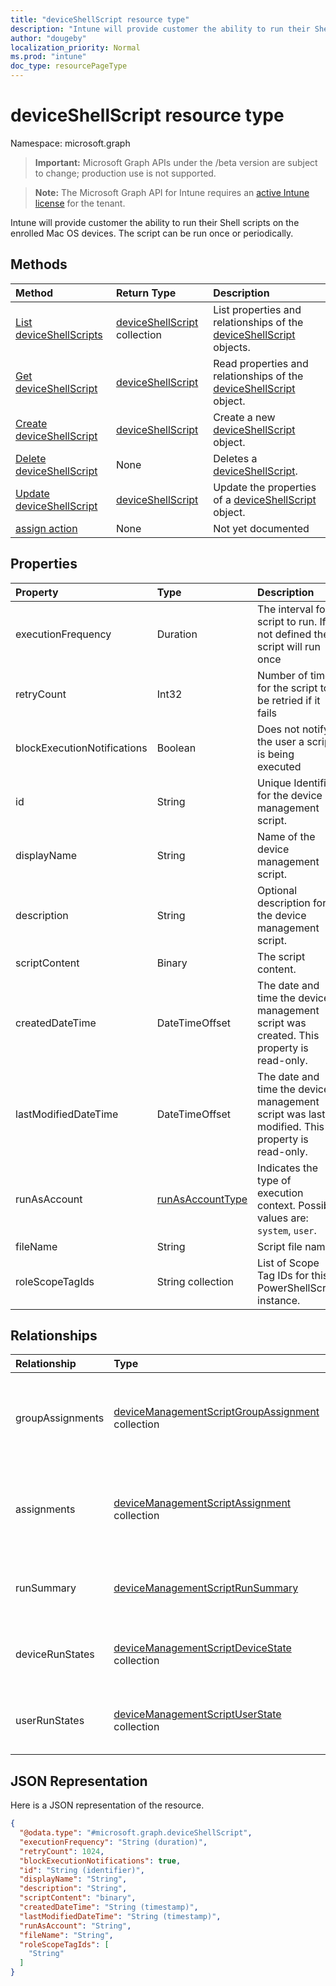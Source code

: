 ```yaml
---
title: "deviceShellScript resource type"
description: "Intune will provide customer the ability to run their Shell scripts on the enrolled Mac OS devices. The script can be run once or periodically."
author: "dougeby"
localization_priority: Normal
ms.prod: "intune"
doc_type: resourcePageType
---
```


# deviceShellScript resource type

Namespace: microsoft.graph

> **Important:** Microsoft Graph APIs under the /beta version are subject to change; production use is not supported.

> **Note:** The Microsoft Graph API for Intune requires an [active Intune license](https://go.microsoft.com/fwlink/?linkid=839381) for the tenant.

Intune will provide customer the ability to run their Shell scripts on the enrolled Mac OS devices. The script can be run once or periodically.

## Methods
|Method|Return Type|Description|
|:---|:---|:---|
|[List deviceShellScripts](../api/intune-devices-deviceshellscript-list.md)|[deviceShellScript](../resources/intune-devices-deviceshellscript.md) collection|List properties and relationships of the [deviceShellScript](../resources/intune-devices-deviceshellscript.md) objects.|
|[Get deviceShellScript](../api/intune-devices-deviceshellscript-get.md)|[deviceShellScript](../resources/intune-devices-deviceshellscript.md)|Read properties and relationships of the [deviceShellScript](../resources/intune-devices-deviceshellscript.md) object.|
|[Create deviceShellScript](../api/intune-devices-deviceshellscript-create.md)|[deviceShellScript](../resources/intune-devices-deviceshellscript.md)|Create a new [deviceShellScript](../resources/intune-devices-deviceshellscript.md) object.|
|[Delete deviceShellScript](../api/intune-devices-deviceshellscript-delete.md)|None|Deletes a [deviceShellScript](../resources/intune-devices-deviceshellscript.md).|
|[Update deviceShellScript](../api/intune-devices-deviceshellscript-update.md)|[deviceShellScript](../resources/intune-devices-deviceshellscript.md)|Update the properties of a [deviceShellScript](../resources/intune-devices-deviceshellscript.md) object.|
|[assign action](../api/intune-devices-deviceshellscript-assign.md)|None|Not yet documented|

## Properties
|Property|Type|Description|
|:---|:---|:---|
|executionFrequency|Duration|The interval for script to run. If not defined the script will run once|
|retryCount|Int32|Number of times for the script to be retried if it fails|
|blockExecutionNotifications|Boolean|Does not notify the user a script is being executed|
|id|String|Unique Identifier for the device management script.|
|displayName|String|Name of the device management script.|
|description|String|Optional description for the device management script.|
|scriptContent|Binary|The script content.|
|createdDateTime|DateTimeOffset|The date and time the device management script was created. This property is read-only.|
|lastModifiedDateTime|DateTimeOffset|The date and time the device management script was last modified. This property is read-only.|
|runAsAccount|[runAsAccountType](../resources/intune-shared-runasaccounttype.md)|Indicates the type of execution context. Possible values are: `system`, `user`.|
|fileName|String|Script file name.|
|roleScopeTagIds|String collection|List of Scope Tag IDs for this PowerShellScript instance.|

## Relationships
|Relationship|Type|Description|
|:---|:---|:---|
|groupAssignments|[deviceManagementScriptGroupAssignment](../resources/intune-devices-devicemanagementscriptgroupassignment.md) collection|The list of group assignments for the device management script.|
|assignments|[deviceManagementScriptAssignment](../resources/intune-devices-devicemanagementscriptassignment.md) collection|The list of group assignments for the device management script.|
|runSummary|[deviceManagementScriptRunSummary](../resources/intune-devices-devicemanagementscriptrunsummary.md)|Run summary for device management script.|
|deviceRunStates|[deviceManagementScriptDeviceState](../resources/intune-devices-devicemanagementscriptdevicestate.md) collection|List of run states for this script across all devices.|
|userRunStates|[deviceManagementScriptUserState](../resources/intune-devices-devicemanagementscriptuserstate.md) collection|List of run states for this script across all users.|

## JSON Representation
Here is a JSON representation of the resource.
<!-- {
  "blockType": "resource",
  "keyProperty": "id",
  "@odata.type": "microsoft.graph.deviceShellScript"
}
-->
``` json
{
  "@odata.type": "#microsoft.graph.deviceShellScript",
  "executionFrequency": "String (duration)",
  "retryCount": 1024,
  "blockExecutionNotifications": true,
  "id": "String (identifier)",
  "displayName": "String",
  "description": "String",
  "scriptContent": "binary",
  "createdDateTime": "String (timestamp)",
  "lastModifiedDateTime": "String (timestamp)",
  "runAsAccount": "String",
  "fileName": "String",
  "roleScopeTagIds": [
    "String"
  ]
}
```






